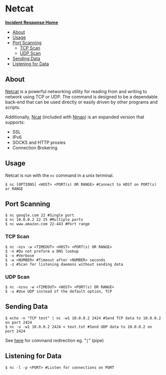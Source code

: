 # Netcat

[**Incident Response Home**](../README.md)
- [About](#About)
- [Usage](#Usage)
- [Port Scanning](#Port-Scanning)
	- [TCP Scan](#TCP-Scan)
	- [UDP Scan](#UDP-Scan)
- [Sending Data](#Sending-Data)
- [Listening for Data](#Listening-for-Data)

## About

[Netcat](https://nc110.sourceforge.io/ "Official Documentation") is a powerful networking utility for reading from and writing to network using TCP or UDP. The command is designed to be a dependable back-end that can be used directly or easily driven by other programs and scripts.

Additionally, [Ncat](https://nmap.org/ncat/) (included with [Nmap](./nmap.md "Nmap")) is an expanded version that supports:
- SSL
- IPv6
- SOCKS and HTTP proxies
- Connection Brokering

## Usage

Netcat is run with the `nc` command in a unix terminal.

```shell
$ nc [OPTIONS] <HOST> <PORT(s) OR RANGE> #Connect to HOST on PORT(s) or RANGE
```

## Port Scanning

```shell
$ nc google.com 22 #Single port
$ nc 10.0.0.2 22 25 #Multiple ports
$ nc www.amazon.com 22-443 #Port range
```

### TCP Scan

```shell
$ nc -nzv -w <TIMEOUT> <HOST> <PORT(s) OR RANGE>
$ -n #Do not preform a DNS lookup
$ -v #Verbose
$ -w <NUMBER> #Timeout after <NUMBER> seconds
$ -z #Scan for listening daemons without sending data
```

### UDP Scan

```shell
$ nc -nzvu -w <TIMEOUT> <HOST> <PORT(s) OR RANGE>
$ -u #Use UDP instead of the default option, TCP
```

## Sending Data

```shell
$ echo -n "TCP test" | nc -w1 10.0.0.2 2424 #Send TCP data to 10.0.0.2 on port 2424
$ nc -u -w1 10.0.0.2 2424 < text.txt #Send UDP data to 10.0.0.2 on port 2424
```

See [here](./command_line_nix.md#Piping-Data "Piping Data") for command redirection eg. "`|`" (pipe)

## Listening for Data

```shell
$ nc -l -p <PORT> #Listen for connections on PORT
```
